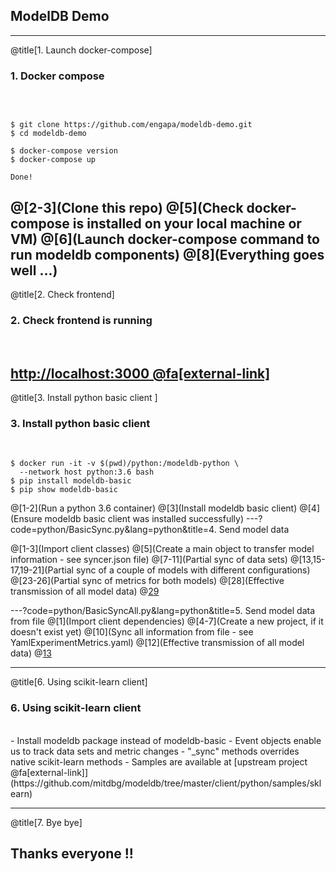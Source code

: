 ## ModelDB Demo
---
@title[1. Launch docker-compose]

### <span class="step-title">1. Docker compose</span>
<br>

```shell

$ git clone https://github.com/engapa/modeldb-demo.git
$ cd modeldb-demo

$ docker-compose version
$ docker-compose up

Done!
```

@[2-3](Clone this repo)
@[5](Check docker-compose is installed on your local machine or VM)
@[6](Launch docker-compose command to run modeldb components)
@[8](Everything goes well ...)
---
@title[2. Check frontend]

### <span class="step-title">2. Check frontend is running</span>
<br>

[http://localhost:3000 @fa[external-link]](http://localhost:3000)
---
@title[3. Install python basic client ]

### <span class="step-title">3. Install python basic client</span>
<br>

```shell
$ docker run -it -v $(pwd)/python:/modeldb-python \
  --network host python:3.6 bash
$ pip install modeldb-basic
$ pip show modeldb-basic
```

@[1-2](Run a python 3.6 container)
@[3](Install modeldb basic client)
@[4](Ensure modeldb basic client was installed successfully)
---?code=python/BasicSync.py&lang=python&title=4. Send model data

@[1-3](Import client classes)
@[5](Create a main object to transfer model information - see syncer.json file)
@[7-11](Partial sync of data sets)
@[13,15-17,19-21](Partial sync of a couple of models with different configurations)
@[23-26](Partial sync of metrics for both models)
@[28](Effective transmission of all model data)
@[29](Execute "python BasicSync.py")

---?code=python/BasicSyncAll.py&lang=python&title=5. Send model data from file
@[1](Import client dependencies)
@[4-7](Create a new project, if it doesn't exist yet)
@[10](Sync all information from file - see YamlExperimentMetrics.yaml)
@[12](Effective transmission of all model data)
@[13](Execute "python BasicSyncAll.py")

---
@title[6. Using scikit-learn client]
### <span class="step-title">6. Using scikit-learn client</span>
<br>
- <span class="blue">Install modeldb package instead of modeldb-basic</span>
- <span class="blue">Event objects enable us to track data sets and metric changes</span>
- <span class="blue">"_sync" methods overrides native scikit-learn methods</span>
- <span class="blue">Samples are available at [upstream project @fa[external-link]](https://github.com/mitdbg/modeldb/tree/master/client/python/samples/sklearn)</span>

---
@title[7. Bye bye]
## Thanks everyone !!
